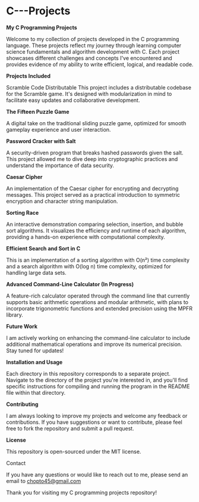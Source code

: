 # C---Projects

**My C Programming Projects**

Welcome to my collection of projects developed in the C programming language. These projects reflect my journey through learning computer science fundamentals and algorithm development with C. Each project showcases different challenges and concepts I've encountered and provides evidence of my ability to write efficient, logical, and readable code.

**Projects Included**

Scramble Code Distributable
This project includes a distributable codebase for the Scramble game. It's designed with modularization in mind to facilitate easy updates and collaborative development.

**The Fifteen Puzzle Game**

A digital take on the traditional sliding puzzle game, optimized for smooth gameplay experience and user interaction.

**Password Cracker with Salt**

A security-driven program that breaks hashed passwords given the salt. This project allowed me to dive deep into cryptographic practices and understand the importance of data security.

**Caesar Cipher**

An implementation of the Caesar cipher for encrypting and decrypting messages. This project served as a practical introduction to symmetric encryption and character string manipulation.

**Sorting Race**

An interactive demonstration comparing selection, insertion, and bubble sort algorithms. It visualizes the efficiency and runtime of each algorithm, providing a hands-on experience with computational complexity.

**Efficient Search and Sort in C**

This is an implementation of a sorting algorithm with O(n²) time complexity and a search algorithm with O(log n) time complexity, optimized for handling large data sets.

**Advanced Command-Line Calculator (In Progress)**

A feature-rich calculator operated through the command line that currently supports basic arithmetic operations and modular arithmetic, with plans to incorporate trigonometric functions and extended precision using the MPFR library.

**Future Work**

I am actively working on enhancing the command-line calculator to include additional mathematical operations and improve its numerical precision. Stay tuned for updates!

**Installation and Usage**

Each directory in this repository corresponds to a separate project. Navigate to the directory of the project you're interested in, and you'll find specific instructions for compiling and running the program in the README file within that directory.

**Contributing**

I am always looking to improve my projects and welcome any feedback or contributions. If you have suggestions or want to contribute, please feel free to fork the repository and submit a pull request.

**License**

This repository is open-sourced under the MIT license.

Contact

If you have any questions or would like to reach out to me, please send an email to chopto45@gmail.com

Thank you for visiting my C programming projects repository!
